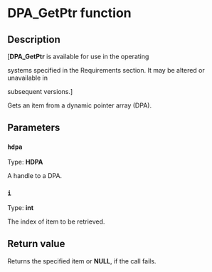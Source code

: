 # DPA_GetPtr function

## Description

[**DPA_GetPtr** is available for use in the operating

systems specified in the Requirements section. It may be altered or unavailable in

subsequent versions.]

Gets an item from a dynamic pointer array (DPA).

## Parameters

### `hdpa`

Type: **HDPA**

A handle to a DPA.

### `i`

Type: **int**

The index of item to be retrieved.

## Return value

Returns the specified item or **NULL**, if the call fails.